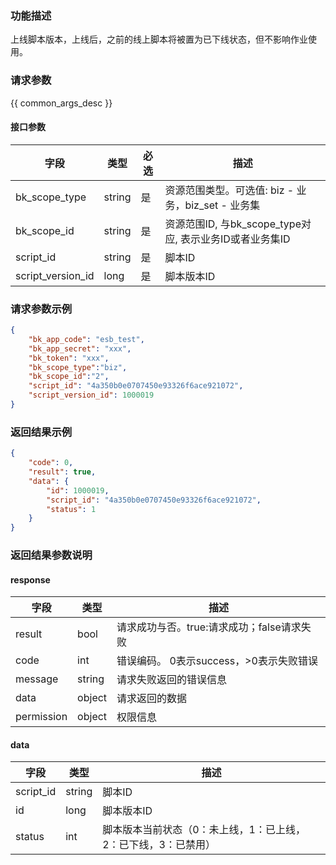 ### 功能描述

上线脚本版本，上线后，之前的线上脚本将被置为已下线状态，但不影响作业使用。

### 请求参数

{{ common_args_desc }}

#### 接口参数

| 字段              | 类型   | 必选 | 描述                                                    |
| ----------------- | ------ | ---- | ------------------------------------------------------- |
| bk_scope_type     | string | 是   | 资源范围类型。可选值: biz - 业务，biz_set - 业务集      |
| bk_scope_id       | string | 是   | 资源范围ID, 与bk_scope_type对应, 表示业务ID或者业务集ID |
| script_id         | string | 是   | 脚本ID                                                  |
| script_version_id | long   | 是   | 脚本版本ID                                              |


### 请求参数示例

```json
{
    "bk_app_code": "esb_test",
    "bk_app_secret": "xxx",
    "bk_token": "xxx",
    "bk_scope_type":"biz",
    "bk_scope_id":"2",
    "script_id": "4a350b0e0707450e93326f6ace921072",
    "script_version_id": 1000019
}
```

### 返回结果示例

```json
{
    "code": 0,
    "result": true,
    "data": {
        "id": 1000019,
        "script_id": "4a350b0e0707450e93326f6ace921072",
        "status": 1
    }
}
```

### 返回结果参数说明

#### response

| 字段       | 类型   | 描述                                       |
| ---------- | ------ | ------------------------------------------ |
| result     | bool   | 请求成功与否。true:请求成功；false请求失败 |
| code       | int    | 错误编码。 0表示success，>0表示失败错误    |
| message    | string | 请求失败返回的错误信息                     |
| data       | object | 请求返回的数据                             |
| permission | object | 权限信息                                   |

#### data

| 字段              | 类型   | 描述                                                         |
| ----------------- | ------ | ------------------------------------------------------------ |
| script_id                | string | 脚本ID                                                       |
| id | long   | 脚本版本ID                                                   |
| status            | int    | 脚本版本当前状态（0：未上线，1：已上线，2：已下线，3：已禁用） |
